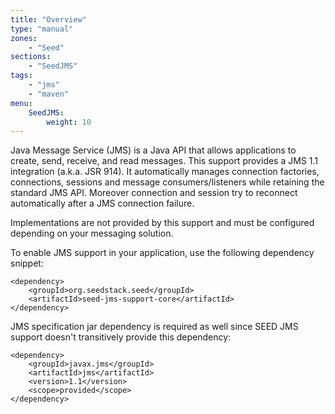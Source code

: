 ```yaml
---
title: "Overview"
type: "manual"
zones:
    - "Seed"
sections:
    - "SeedJMS"
tags:
    - "jms"
    - "maven"
menu:
    SeedJMS:
        weight: 10
---
```



Java Message Service (JMS) is a Java API that allows applications to create, send, receive, and read messages.
This support provides a JMS 1.1 integration (a.k.a. JSR 914). It automatically manages connection factories,
connections, sessions and message consumers/listeners while retaining the standard JMS API. Moreover connection
and session try to reconnect automatically after a JMS connection failure.

<div class="callout callout-info">
Implementations are not provided by this support and must be configured depending on your messaging solution.
</div>

To enable JMS support in your application, use the following dependency snippet:

    <dependency>
        <groupId>org.seedstack.seed</groupId>
        <artifactId>seed-jms-support-core</artifactId>
    </dependency>

JMS specification jar dependency is required as well since SEED JMS support doesn't transitively provide this dependency:

    <dependency>
        <groupId>javax.jms</groupId>
        <artifactId>jms</artifactId>
        <version>1.1</version>
        <scope>provided</scope>
    </dependency>
